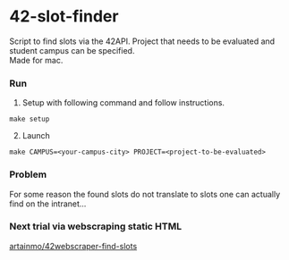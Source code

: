 # 42-slot-finder

Script to find slots via the 42API. Project that needs to be evaluated and student campus can be specified.<br>
Made for mac.

### Run

1. Setup with following command and follow instructions.
```
make setup
```

2. Launch
```
make CAMPUS=<your-campus-city> PROJECT=<project-to-be-evaluated>
```

### Problem
For some reason the found slots do not translate to slots one can actually find on the intranet...

### Next trial via webscraping static HTML
[artainmo/42webscraper-find-slots](https://github.com/artainmo/42webscraper-find-slots)

